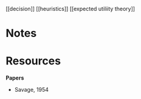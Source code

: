 [[decision]]
[[heuristics]]
[[expected utiliity theory]]

# Notes

# Resources
**Papers**
- Savage, 1954